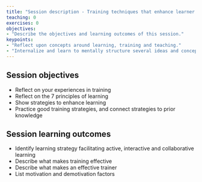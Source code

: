 ```yaml
---
title: "Session description - Training techniques that enhance learner participation and engagement"
teaching: 0
exercises: 0
objectives:
- "Describe the objectives and learning outcomes of this session."
keypoints:
- "Reflect upon concepts around learning, training and teaching."
- "Internalize and learn to mentally structure several ideas and concepts related to learning, training and teaching."
---
```


## Session objectives
- Reflect on your experiences in training
- Reflect on the 7 principles of learning
- Show strategies to enhance learning
- Practice good training strategies, and connect strategies to prior knowledge



## Session learning outcomes
- Identify learning strategy facilitating active, interactive and collaborative learning
- Describe what makes training effective
- Describe what makes an effective trainer
- List motivation and demotivation factors

